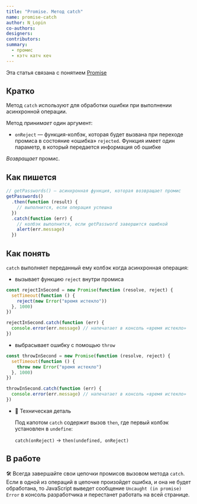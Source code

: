 ```yaml
---
title: "Promise. Метод catch"
name: promise-catch
author: N_Lopin
co-authors:
designers:
contributors:
summary:
  - промис
  - кэтч катч кеч
---
```


Эта статья связана с понятием [Promise](/posts/js/long/promise)

## Кратко

Метод `catch` используют для обработки ошибки при выполнении асинхронной операции.

Метод _принимает_ один аргумент:

- `onReject` — функция-колбэк, которая будет вызвана при переходе промиса в состояние «ошибка» `rejected`. Функция имеет один параметр, в который передается информация об ошибке

_Возвращает_ промис.

## Как пишется

```jsx
// getPasswords() — асинхронная функция, которая возвращает промис
getPasswords()
  .then(function (result) {
    // выполнится, если операция успешна
  })
  .catch(function (err) {
    // колбэк выполнится, если getPassword завершится ошибкой
    alert(err.message)
  })
```

## Как понять

`catch` выполняет переданный ему колбэк когда асинхронная операция:

- вызывает функцию `reject` внутри промиса

```jsx
const rejectInSecond = new Promise(function (resolve, reject) {
  setTimeout(function () {
    reject(new Error("время истекло"))
  }, 1000)
})

rejectInSecond.catch(function (err) {
  console.error(err.message) // напечатает в консоль «время истекло»
})
```

- выбрасывает ошибку с помощью `throw`

```jsx
const throwInSecond = new Promise(function (resolve, reject) {
  setTimeout(function () {
    throw new Error("время истекло")
  }, 1000)
})

throwInSecond.catch(function (err) {
  console.error(err.message) // напечатает в консоль «время истекло»
})
```

- 🔧 Техническая деталь

  Под капотом `catch` содержит вызов `then`, где первый колбэк установлен в `undefine`:

  `catch(onReject)` → `then(undefined, onReject)`

## В работе

🛠 Всегда завершайте свои цепочки промисов вызовом метода `catch`. Если в одной из операций в цепочке произойдет ошибка, и она не будет обработана, то JavaScript выведет сообщение `Uncaught (in promise) Error` в консоль разработчика и перестанет работать на всей странице.
